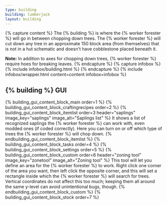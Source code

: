 ```yaml
---
type: building
building: lumberjack
layout: building
---
```

{% capture content %}
The {% building %} is where the {% worker forester %} will go in between chopping down trees. The {% worker forester %} will cut down any tree in an approximate 150 block area (from themselves) that is not in a hut schematic and doesn't have cobblestone placed beneath it.

**Note:** In addition to axes for chopping down trees, {% worker forester %} require hoes for breaking leaves.
{% endcapture %}
{% capture infobox %}
{% include infobox/building.html %}
{% endcapture %}
{% include infobox/wrapper.html content=content infobox=infobox %}

## {% building %} GUI

{% building_gui_content_block_main order=1 %}
{% building_gui_content_block_craftingrecipes order=2 %}
{% building_gui_content_block_itemlist order=3 header="saplings" image_key="saplings" image_alt="Saplings list" %}
It shows a list of recognized saplings the {% worker forester %} can work with, even modded ones (if coded correctly).
Here you can turn on or off which type of trees the {% worker forester %} will chop down.
{% endbuilding_gui_content_block_itemlist %}
{% building_gui_content_block_tasks order=4 %}
{% building_gui_content_block_settings order=5 %}
{% building_gui_content_block_custom order=6 header="zoning tool" image_key="zonetool" image_alt="Zoning tool" %}
This tool will let you define an area for the {% worker forester %} to work. Right click one corner of the area you want, then left click the opposite corner, and this will set a rectangle inside which the {% worker forester %} will search for trees. Vertical coordinates do not affect this too much; keeping them all around the same y-level can avoid unintentional bugs, though.
{% endbuilding_gui_content_block_custom %}
{% building_gui_content_block_stock order=7 %}